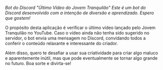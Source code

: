 _Bot do Discord "Último Vídeo do Jovem Tranquilão"
Este é um bot do Discord desenvolvido com a intenção de diversão e aprendizado. Espero que gostem!_

O propósito desta aplicação é verificar o último vídeo lançado pelo Jovem Tranquilão no YouTube. Caso o vídeo ainda não tenha sido sugerido no servidor, o bot envia uma mensagem no Discord, convidando todos a conferir o conteúdo relaxante e interessante do criador.

Além disso, quero te desafiar a usar sua criatividade para criar algo maluco e aparentemente inútil, mas que pode eventualmente se tornar algo grande no futuro. Boa sorte e divirta-se!
